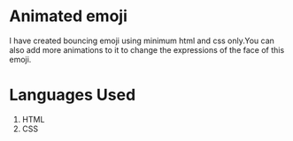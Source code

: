 # Animated emoji
I have created bouncing emoji using minimum html and css only.You can also add more animations to it to change the expressions of the face of this emoji.

# Languages Used 
1) HTML
2) CSS

